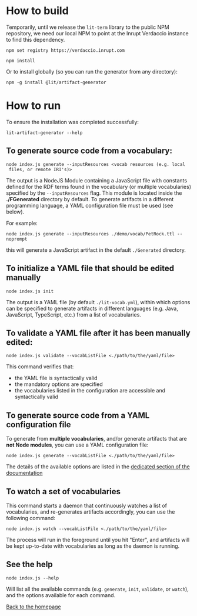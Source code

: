 # How to build

Temporarily, until we release the `lit-term` library to the public NPM
repository, we need our local NPM to point at the Inrupt Verdaccio instance to
find this dependency.

```shell
npm set registry https://verdaccio.inrupt.com
```

```shell
npm install
```

Or to install globally (so you can run the generator from any directory):
```shell
npm -g install @lit/artifact-generator
```

# How to run

To ensure the installation was completed successfully: 
```shell
lit-artifact-generator --help
```

## To generate source code from a vocabulary:
```shell
node index.js generate --inputResources <vocab resources (e.g. local
 files, or remote IRI's)>
```

The output is a NodeJS Module containing a JavaScript file with constants
defined for the RDF terms found in the vocabulary (or multiple vocabularies)
specified by the `--inputResources` flag. This module is located inside the
**./FGenerated** directory by default. To generate artifacts in a different
programming language, a YAML configuration file must be used (see below).

For example:
```shell
node index.js generate --inputResources ./demo/vocab/PetRock.ttl --noprompt
```
this will generate a JavaScript artifact in the default `./Generated` directory.

## To initialize a YAML file that should be edited manually
```shell
node index.js init
```

The output is a YAML file (by default `./lit-vocab.yml`), within which options
can be specified to generate artifacts in different languages (e.g. Java,
JavaScript, TypeScript, etc.) from a list of vocabularies. 

## To **validate** a YAML file after it has been manually edited:
```shell
node index.js validate --vocabListFile <./path/to/the/yaml/file>
```
This command verifies that:
- the YAML file is syntactically valid
- the mandatory options are specified
- the vocabularies listed in the configuration are accessible and syntactically valid

## To **generate** source code from a YAML configuration file
To generate from **multiple vocabularies**, and/or generate artifacts that are **not Node modules**, you can use a YAML configuration file: 
```shell
node index.js generate --vocabListFile <./path/to/the/yaml/file>
```

The details of the available options are listed in the [dedicated section of the documentation](#yaml)

## To **watch** a set of vocabularies
This command starts a daemon that continuously watches a list of vocabularies, and re-generates artifacts accordingly, you can use the following command:
```shell
node index.js watch --vocabListFile <./path/to/the/yaml/file>
```

The process will run in the foreground until you hit "Enter", and artifacts will be kept up-to-date with vocabularies as long as the daemon is running.

## See the help
```shell
node index.js --help
```
Will list all the available commands (e.g. `generate`, `init`, `validate`, or `watch`), and the options available for each command.

[Back to the homepage](../README.md)
